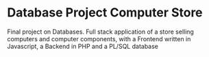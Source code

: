 # Database Project Computer Store
Final project on Databases.
Full stack application of a store selling computers and computer components, with a Frontend written in Javascript, a Backend in PHP and a PL/SQL database
